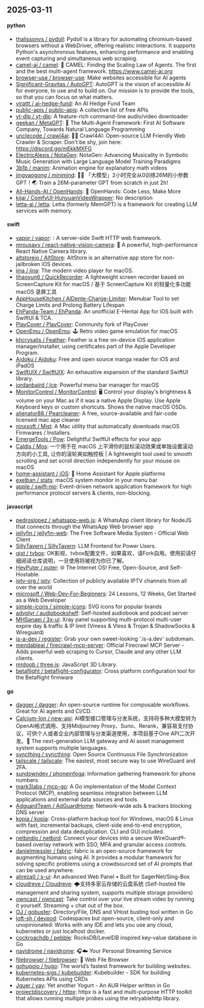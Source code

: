 ## 2025-03-11

#### python
* [thalissonvs / pydoll](https://github.com/thalissonvs/pydoll): Pydoll is a library for automating chromium-based browsers without a WebDriver, offering realistic interactions. It supports Python's asynchronous features, enhancing performance and enabling event capturing and simultaneous web scraping.
* [camel-ai / camel](https://github.com/camel-ai/camel): 🐫 CAMEL: Finding the Scaling Law of Agents. The first and the best multi-agent framework. https://www.camel-ai.org
* [browser-use / browser-use](https://github.com/browser-use/browser-use): Make websites accessible for AI agents
* [Significant-Gravitas / AutoGPT](https://github.com/Significant-Gravitas/AutoGPT): AutoGPT is the vision of accessible AI for everyone, to use and to build on. Our mission is to provide the tools, so that you can focus on what matters.
* [virattt / ai-hedge-fund](https://github.com/virattt/ai-hedge-fund): An AI Hedge Fund Team
* [public-apis / public-apis](https://github.com/public-apis/public-apis): A collective list of free APIs
* [yt-dlp / yt-dlp](https://github.com/yt-dlp/yt-dlp): A feature-rich command-line audio/video downloader
* [geekan / MetaGPT](https://github.com/geekan/MetaGPT): 🌟 The Multi-Agent Framework: First AI Software Company, Towards Natural Language Programming
* [unclecode / crawl4ai](https://github.com/unclecode/crawl4ai): 🚀🤖 Crawl4AI: Open-source LLM Friendly Web Crawler & Scraper. Don't be shy, join here: https://discord.gg/mEkkMXFG
* [ElectricAlexis / NotaGen](https://github.com/ElectricAlexis/NotaGen): NotaGen: Advancing Musicality in Symbolic Music Generation with Large Language Model Training Paradigms
* [3b1b / manim](https://github.com/3b1b/manim): Animation engine for explanatory math videos
* [jingyaogong / minimind](https://github.com/jingyaogong/minimind): 🚀🚀 「大模型」2小时完全从0训练26M的小参数GPT！🌏 Train a 26M-parameter GPT from scratch in just 2h!
* [All-Hands-AI / OpenHands](https://github.com/All-Hands-AI/OpenHands): 🙌 OpenHands: Code Less, Make More
* [kijai / ComfyUI-HunyuanVideoWrapper](https://github.com/kijai/ComfyUI-HunyuanVideoWrapper): No description
* [letta-ai / letta](https://github.com/letta-ai/letta): Letta (formerly MemGPT) is a framework for creating LLM services with memory.

#### swift
* [vapor / vapor](https://github.com/vapor/vapor): 💧 A server-side Swift HTTP web framework.
* [mrousavy / react-native-vision-camera](https://github.com/mrousavy/react-native-vision-camera): 📸 A powerful, high-performance React Native Camera library.
* [altstoreio / AltStore](https://github.com/altstoreio/AltStore): AltStore is an alternative app store for non-jailbroken iOS devices.
* [iina / iina](https://github.com/iina/iina): The modern video player for macOS.
* [lihaoyun6 / QuickRecorder](https://github.com/lihaoyun6/QuickRecorder): A lightweight screen recorder based on ScreenCapture Kit for macOS / 基于 ScreenCapture Kit 的轻量化多功能 macOS 录屏工具
* [AppHouseKitchen / AlDente-Charge-Limiter](https://github.com/AppHouseKitchen/AlDente-Charge-Limiter): Menubar Tool to set Charge Limits and Prolong Battery Lifespan
* [EhPanda-Team / EhPanda](https://github.com/EhPanda-Team/EhPanda): An unofficial E-Hentai App for iOS built with SwiftUI & TCA.
* [PlayCover / PlayCover](https://github.com/PlayCover/PlayCover): Community fork of PlayCover
* [OpenEmu / OpenEmu](https://github.com/OpenEmu/OpenEmu): 🕹 Retro video game emulation for macOS
* [khcrysalis / Feather](https://github.com/khcrysalis/Feather): Feather is a free on-device iOS application manager/installer, using certificates part of the Apple Developer Program.
* [Aidoku / Aidoku](https://github.com/Aidoku/Aidoku): Free and open source manga reader for iOS and iPadOS
* [SwiftUIX / SwiftUIX](https://github.com/SwiftUIX/SwiftUIX): An exhaustive expansion of the standard SwiftUI library.
* [jordanbaird / Ice](https://github.com/jordanbaird/Ice): Powerful menu bar manager for macOS
* [MonitorControl / MonitorControl](https://github.com/MonitorControl/MonitorControl): 🖥 Control your display's brightness & volume on your Mac as if it was a native Apple Display. Use Apple Keyboard keys or custom shortcuts. Shows the native macOS OSDs.
* [alienator88 / Pearcleaner](https://github.com/alienator88/Pearcleaner): A free, source-available and fair-code licensed mac app cleaner
* [ninxsoft / Mist](https://github.com/ninxsoft/Mist): A Mac utility that automatically downloads macOS Firmwares / Installers.
* [EmergeTools / Pow](https://github.com/EmergeTools/Pow): Delightful SwiftUI effects for your app
* [Caldis / Mos](https://github.com/Caldis/Mos): 一个用于在 macOS 上平滑你的鼠标滚动效果或单独设置滚动方向的小工具, 让你的滚轮爽如触控板 | A lightweight tool used to smooth scrolling and set scroll direction independently for your mouse on macOS
* [home-assistant / iOS](https://github.com/home-assistant/iOS): 📱 Home Assistant for Apple platforms
* [exelban / stats](https://github.com/exelban/stats): macOS system monitor in your menu bar
* [apple / swift-nio](https://github.com/apple/swift-nio): Event-driven network application framework for high performance protocol servers & clients, non-blocking.

#### javascript
* [pedroslopez / whatsapp-web.js](https://github.com/pedroslopez/whatsapp-web.js): A WhatsApp client library for NodeJS that connects through the WhatsApp Web browser app
* [jellyfin / jellyfin-web](https://github.com/jellyfin/jellyfin-web): The Free Software Media System - Official Web Client
* [SillyTavern / SillyTavern](https://github.com/SillyTavern/SillyTavern): LLM Frontend for Power Users.
* [qist / tvbox](https://github.com/qist/tvbox): OK影视、tvbox配置文件，如果喜欢，请Fork自用。使用前请仔细阅读仓库说明，一旦使用将被视为你已了解。
* [HeyPuter / puter](https://github.com/HeyPuter/puter): 🌐 The Internet OS! Free, Open-Source, and Self-Hostable.
* [iptv-org / iptv](https://github.com/iptv-org/iptv): Collection of publicly available IPTV channels from all over the world
* [microsoft / Web-Dev-For-Beginners](https://github.com/microsoft/Web-Dev-For-Beginners): 24 Lessons, 12 Weeks, Get Started as a Web Developer
* [simple-icons / simple-icons](https://github.com/simple-icons/simple-icons): SVG icons for popular brands
* [advplyr / audiobookshelf](https://github.com/advplyr/audiobookshelf): Self-hosted audiobook and podcast server
* [MHSanaei / 3x-ui](https://github.com/MHSanaei/3x-ui): Xray panel supporting multi-protocol multi-user expire day & traffic & IP limit (Vmess & Vless & Trojan & ShadowSocks & Wireguard)
* [is-a-dev / register](https://github.com/is-a-dev/register): Grab your own sweet-looking '.is-a.dev' subdomain.
* [mendableai / firecrawl-mcp-server](https://github.com/mendableai/firecrawl-mcp-server): Official Firecrawl MCP Server - Adds powerful web scraping to Cursor, Claude and any other LLM clients.
* [mrdoob / three.js](https://github.com/mrdoob/three.js): JavaScript 3D Library.
* [betaflight / betaflight-configurator](https://github.com/betaflight/betaflight-configurator): Cross platform configuration tool for the Betaflight firmware

#### go
* [dagger / dagger](https://github.com/dagger/dagger): An open-source runtime for composable workflows. Great for AI agents and CI/CD.
* [Calcium-Ion / new-api](https://github.com/Calcium-Ion/new-api): AI模型接口管理与分发系统，支持将多种大模型转为OpenAI格式调用、支持Midjourney Proxy、Suno、Rerank，兼容易支付协议，可供个人或者企业内部管理与分发渠道使用，本项目基于One API二次开发。🍥 The next-generation LLM gateway and AI asset management system supports multiple languages.
* [syncthing / syncthing](https://github.com/syncthing/syncthing): Open Source Continuous File Synchronization
* [tailscale / tailscale](https://github.com/tailscale/tailscale): The easiest, most secure way to use WireGuard and 2FA.
* [sundowndev / phoneinfoga](https://github.com/sundowndev/phoneinfoga): Information gathering framework for phone numbers
* [mark3labs / mcp-go](https://github.com/mark3labs/mcp-go): A Go implementation of the Model Context Protocol (MCP), enabling seamless integration between LLM applications and external data sources and tools.
* [AdguardTeam / AdGuardHome](https://github.com/AdguardTeam/AdGuardHome): Network-wide ads & trackers blocking DNS server
* [kopia / kopia](https://github.com/kopia/kopia): Cross-platform backup tool for Windows, macOS & Linux with fast, incremental backups, client-side end-to-end encryption, compression and data deduplication. CLI and GUI included.
* [netbirdio / netbird](https://github.com/netbirdio/netbird): Connect your devices into a secure WireGuard®-based overlay network with SSO, MFA and granular access controls.
* [danielmiessler / fabric](https://github.com/danielmiessler/fabric): fabric is an open-source framework for augmenting humans using AI. It provides a modular framework for solving specific problems using a crowdsourced set of AI prompts that can be used anywhere.
* [alireza0 / s-ui](https://github.com/alireza0/s-ui): An advanced Web Panel • Built for SagerNet/Sing-Box
* [cloudreve / Cloudreve](https://github.com/cloudreve/Cloudreve): 🌩支持多家云存储的云盘系统 (Self-hosted file management and sharing system, supports multiple storage providers)
* [owncast / owncast](https://github.com/owncast/owncast): Take control over your live stream video by running it yourself. Streaming + chat out of the box.
* [OJ / gobuster](https://github.com/OJ/gobuster): Directory/File, DNS and VHost busting tool written in Go
* [loft-sh / devpod](https://github.com/loft-sh/devpod): Codespaces but open-source, client-only and unopinionated: Works with any IDE and lets you use any cloud, kubernetes or just localhost docker.
* [cockroachdb / pebble](https://github.com/cockroachdb/pebble): RocksDB/LevelDB inspired key-value database in Go
* [navidrome / navidrome](https://github.com/navidrome/navidrome): 🎧☁️ Your Personal Streaming Service
* [filebrowser / filebrowser](https://github.com/filebrowser/filebrowser): 📂 Web File Browser
* [gohugoio / hugo](https://github.com/gohugoio/hugo): The world’s fastest framework for building websites.
* [kubernetes-sigs / kubebuilder](https://github.com/kubernetes-sigs/kubebuilder): Kubebuilder - SDK for building Kubernetes APIs using CRDs
* [Jguer / yay](https://github.com/Jguer/yay): Yet another Yogurt - An AUR Helper written in Go
* [projectdiscovery / httpx](https://github.com/projectdiscovery/httpx): httpx is a fast and multi-purpose HTTP toolkit that allows running multiple probes using the retryablehttp library.

